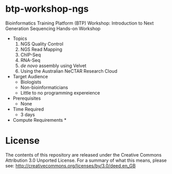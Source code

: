 # btp-workshop-ngs
Bioinformatics Training Platform (BTP) Workshop: Introduction to Next Generation Sequencing Hands-on Workshop

  * Topics
    1. NGS Quality Control
    2. NGS Read Mapping
    3. ChIP-Seq
    4. RNA-Seq
    5. *de novo* assembly using Velvet
    6. Using the Australian NeCTAR Research Cloud
  * Target Audience
    * Biologists
	* Non-bioinformaticians
	* Little to no programming expereience
  * Prerequisites
    * None
  * Time Required
    * 3 days
  * Compute Requirements
    * 

License
=======
The contents of this repository are released under the Creative Commons
Attribution 3.0 Unported License. For a summary of what this means,
please see:
http://creativecommons.org/licenses/by/3.0/deed.en_GB

